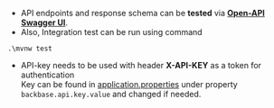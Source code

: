 * API endpoints and response schema can be **tested** via **[Open-API Swagger UI](http://localhost:8080/swagger-ui/index.html)**.
* Also, Integration test can be run using command
```shell
.\mvnw test
```

* API-key needs to be used with header **X-API-KEY** as a token for authentication\
Key can be found in [application.properties](src/main/resources/application.properties) under property `backbase.api.key.value` and changed if needed.
